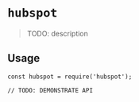 # `hubspot`

> TODO: description

## Usage

```
const hubspot = require('hubspot');

// TODO: DEMONSTRATE API
```
